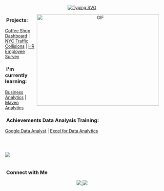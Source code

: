 <div align="center">

[![Typing SVG](https://readme-typing-svg.herokuapp.com?font=Fira+Code&duration=4000&pause=100&random=false&width=435&lines=Hello%2C++I'm+Alex!;Welcome+to+my+World+of+Data)](https://git.io/typing-svg)

</div>

<a target="_blank" align="center">
  <img align="right" top="500" height="300" width="400" alt="GIF" src="https://github.com/Anmol-Baranwal/Cool-GIFs-For-GitHub/assets/74038190/0b335028-1d3d-4ee5-b5b3-a373d499be7e">
</a>



### &nbsp;Projects: 
[Coffee Shop Dashboard](https://mavenanalytics.io/project/10704) | [NYC Traffic Collisions](https://mavenanalytics.io/project/12068) 
|  [HR Employee Survey](https://mavenanalytics.io/project/12284)

### &nbsp;I'm currently learning:
[Business Analytics](https://www.coursera.org/learn/business-analytics-bbva) | [Maven Analytics](https://mavenanalytics.io/profile/Alexandru-D.-Stoica/186636172)
  

### &nbsp;Achievements Data Analysis Training:
[Google Data Analyst](https://coursera.org/share/273d71856651a38cf257f11c2494ecde) | [Excel for Data Analytics](https://coursera.org/share/5d449590e3504e08f93add34861e6158)

<br><br>

<img src="https://user-images.githubusercontent.com/73097560/115834477-dbab4500-a447-11eb-908a-139a6edaec5c.gif"><br><br>

<p align="center">

### &nbsp;Connect with Me

<p align="center">
  <a href="https://www.linkedin.com/in/alexandruds/">
    <img src="https://img.shields.io/badge/-AlexandruD%20Stoica%20-0077B5?style=flat&logo=Linkedin&logoColor=white"/>
  </a>
  <a href="mailto:AlexandruD.Stoica@gmail.com">
    <img src="https://img.shields.io/badge/-AlexandruD.Stoica-D14836?style=flat&logo=Gmail&logoColor=white"/>
 </a>

 
 
